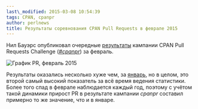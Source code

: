 ```yaml
---
last\_modified: 2015-03-08 10:54:39
tags: CPAN, cpanpr
author: perlnews
title: Результаты соревнования CPAN Pull Requests в феврале 2015
---
```

Нил Бауэрс опубликовал очередные
[результаты](http://neilb.org/2015/03/07/prc-feb-stats.html) кампании CPAN Pull
Requests Challenge ([_#cpanpr_](https://twitter.com/hashtag/cpanpr)) за
февраль.

![График PR, февраль 2015](/i/2015-03-08-cpr.png)

Результаты оказались несколько хуже чем, за
[январь](http://perlnews.ru/blog/2015/02/03/cpan-pull-requests-in-jan-2015.html),
но в целом, это второй самый высокий показатель за всё время ведения
статистики. Более того спад в феврале наблюдается каждый год, поэтому с учётом
такой динамики прирост PR в результате кампании _cpanpr_ составил примерно то
же значение, что и в январе.
